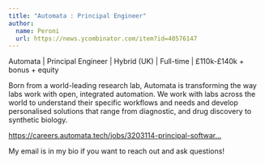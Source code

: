 ```yaml
---
title: "Automata : Principal Engineer"
author:
  name: Peroni
  url: https://news.ycombinator.com/item?id=40576147
---
```

Automata | Principal Engineer | Hybrid (UK) | Full-time | £110k-£140k + bonus + equity

Born from a world-leading research lab, Automata is transforming the way labs work with open, integrated automation. We work with labs across the world to understand their specific workflows and needs and develop personalised solutions that range from diagnostic, and drug discovery to synthetic biology.

<a href="https:&#x2F;&#x2F;careers.automata.tech&#x2F;jobs&#x2F;3203114-principal-software-engineer" rel="nofollow">https:&#x2F;&#x2F;careers.automata.tech&#x2F;jobs&#x2F;3203114-principal-softwar...</a>

My email is in my bio if you want to reach out and ask questions!
